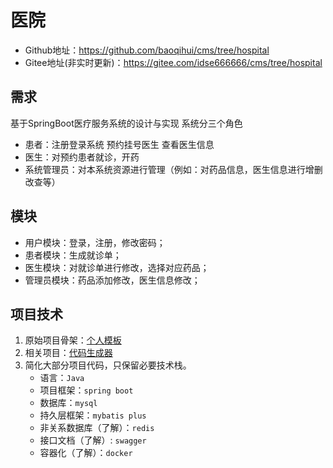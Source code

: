 # 医院
+ Github地址：https://github.com/baoqihui/cms/tree/hospital
+ Gitee地址(非实时更新)：https://gitee.com/idse666666/cms/tree/hospital

## 需求

基于SpringBoot医疗服务系统的设计与实现 系统分三个角色
+ 患者：注册登录系统 预约挂号医生 查看医生信息
+ 医生：对预约患者就诊，开药
+ 系统管理员：对本系统资源进行管理（例如：对药品信息，医生信息进行增删改查等）

## 模块

+ 用户模块：登录，注册，修改密码；
+ 患者模块：生成就诊单；
+ 医生模块：对就诊单进行修改，选择对应药品；
+ 管理员模块：药品添加修改，医生信息修改；


## 项目技术
1. 原始项目骨架：[个人模板](https://github.com/baoqihui/code-demo-persion)
2. 相关项目：[代码生成器](https://github.com/baoqihui/code-generator-persion)
3. 简化大部分项目代码，只保留必要技术栈。
   + 语言：`Java`
   + 项目框架：`spring boot`
   + 数据库：`mysql`
   + 持久层框架：`mybatis plus`
   + 非关系数据库（了解）：`redis`
   + 接口文档（了解）: `swagger`
   + 容器化（了解）：`docker`